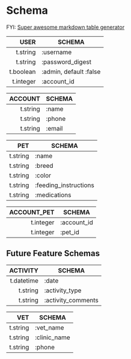 # Schema

FYI: [Super awesome markdown table generator](https://www.tablesgenerator.com/markdown_tables)

|      USER | SCHEMA                 |
|----------:|------------------------|
| t.string  | :username              |
| t.string  | :password_digest       |
| t.boolean | :admin, default :false |
| t.integer | :account_id            |

|  ACCOUNT | SCHEMA |
|---------:|--------|
| t.string | :name  |
| t.string | :phone |
| t.string | :email |

|      PET | SCHEMA                |
|---------:|-----------------------|
| t.string | :name                 |
| t.string | :breed                |
| t.string | :color                |
| t.string | :feeding_instructions |
| t.string | :medications          |

| ACCOUNT_PET | SCHEMA      |
|------------:|-------------|
| t.integer   | :account_id |
| t.integer   | :pet_id     |

## Future Feature Schemas

|   ACTIVITY | SCHEMA             |
|-----------:|--------------------|
| t.datetime | :date              |
| t.string   | :activity_type     |
| t.string   | :activity_comments |

|      VET | SCHEMA       |
|---------:|--------------|
| t.string | :vet_name    |
| t.string | :clinic_name |
| t.string | :phone       |
